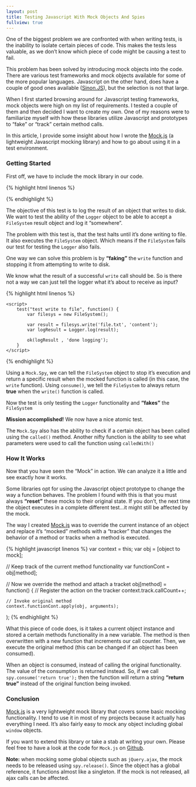 ```yaml
---
layout: post
title: Testing Javascript With Mock Objects And Spies
fullview: true
---
```


One of the biggest problem we are confronted with when writing tests, is the inability to isolate certain pieces of code. This makes the tests less valuable, as we don’t know which piece of code might be causing a test to fail.

This problem has been solved by introducing mock objects into the code. There are various test frameworks and mock objects available for some of the more popular languages. Javascript on the other hand, does have a couple of good ones available ([Sinon.JS](http://sinonjs.org/)), but the selection is not that large.

When I first started browsing around for Javascript testing frameworks, mock objects were high on my list of requirements. I tested a couple of them and then decided I want to create my own. One of my reasons were to familiarize myself with how these libraries utilize Javascript and prototypes to “fake” or “track” certain method calls.

In this article, I provide some insight about how I wrote the [Mock.js](http://sinonjs.org/) (a lightweight Javascript mocking library) and how to go about using it in a test environment.

### Getting Started

First off, we have to include the mock library in our code.

{% highlight html linenos %}
<html>
    <head>
    <script type="text/javascript" src="mock.js"></script>
    </head>
{% endhighlight %}


The objective of this test is to log the result of an object that writes to disk. We want to test the ability of the `Logger` object to be able to accept a `FileSystem` result object and log it “somewhere”.

The problem with this test is, that the test halts until it’s done writing to file. It also executes the `FileSystem` object. Which means if the `FileSystem` fails our test for testing the `Logger` also fails.

One way we can solve this problem is by **“faking”** the `write` function and stopping it from attempting to write to disk.

We know what the result of a successful `write` call should be. So is there not a way we can just tell the logger what it’s about to receive as input?

{% highlight html linenos %}
<body>
    <div id="qunit"></div>
    <div id="qunit-fixture"></div>

    <script>
        test("test write to file", function() {
            var filesys = new FileSystem();

            var result = filesys.write('file.txt', 'content');
            var logResult = Logger.log(result);

            ok(logResult , 'done logging');
        }
    </script>
</body>
{% endhighlight %}

Using a `Mock.Spy`, we can tell the `FileSystem` object to stop it’s execution and return a specific result when the mocked function is called (in this case, the `write` function). Using `consume()`, we tell the `FileSystem` to always return **true** when the `write()` function is called.

Now the test is only testing the `Logger` functionality and **“fakes”** the `FileSystem`

**Mission accomplished!** We now have a nice atomic test.

The `Mock.Spy` also has the ability to check if a certain object has been called using the `called()` method. Another nifty function is the ability to see what parameters were used to call the function using `calledWith()`

### How It Works

Now that you have seen the “Mock” in action. We can analyze it a little and see exactly how it works.

Some libraries opt for using the Javascript object prototype to change the way a function behaves. The problem I found with this is that you must always **“reset”** these mocks to their original state. If you don’t, the next time the object executes in a complete different test…it might still be affected by the mock.

The way I created [Mock.js](https://github.com/arcturial/mock.js) was to override the current instance of an object and replace it’s “mocked” methods with a “tracker” that changes the behavior of a method or tracks when a method is executed.

{% highlight javascript linenos %}
var context = this;
var obj = [object to mock];

// Keep track of the current method functionality
var functionCont = obj[method];

// Now we override the method and attach a tracket
obj[method] = function()
{
    // Register the action on the tracker
    context.track.callCount++;

    // Invoke original method
    context.functionCont.apply(obj, arguments);
);
{% endhighlight %}

What this piece of code does, is it takes a current object instance and stored a certain methods functionality in a new variable. The method is then overwritten with a new function that increments our call counter. Then, we execute the original method (this can be changed if an object has been consumed).

When an object is consumed, instead of calling the original functionality. The value of the consumption is returned instead. So, if we call `spy.consume('return true');` then the function will return a string **“return true”** instead of the original function being invoked.

### Conclusion

[Mock.js](https://github.com/arcturial/mock.js) is a very lightweight mock library that covers some basic mocking functionality. I tend to use it in most of my projects because it actually has everything I need. It’s also fairly easy to mock any object including global `window` objects.

If you want to extend this library or take a stab at writing your own. Please feel free to have a look at the code for `Mock.js` on [Github](https://github.com/arcturial/mock.js).

**Note:** when mocking some global objects such as `jQuery.ajax`, the mock needs to be released using `spy.release()`. Since the object has a global reference, it functions almost like a singleton. If the mock is not released, all ajax calls can be affected.
